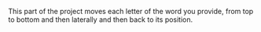 This part of the project moves each letter of the word you provide, from top to bottom and then laterally and then back to its position.

